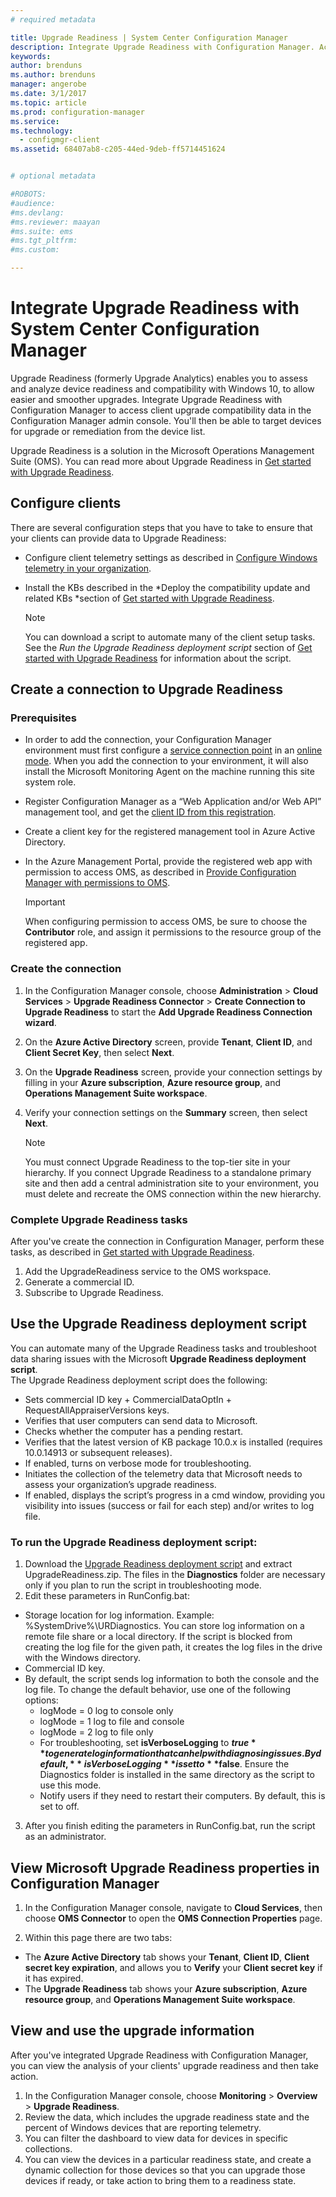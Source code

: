 ```yaml
---
# required metadata

title: Upgrade Readiness | System Center Configuration Manager
description: Integrate Upgrade Readiness with Configuration Manager. Access upgrade compatibility data in your admin console. Target devices for upgrade or remediation.
keywords:
author: brenduns
ms.author: brenduns
manager: angerobe
ms.date: 3/1/2017
ms.topic: article
ms.prod: configuration-manager
ms.service:
ms.technology:
  - configmgr-client
ms.assetid: 68407ab8-c205-44ed-9deb-ff5714451624


# optional metadata

#ROBOTS:
#audience:
#ms.devlang:
#ms.reviewer: maayan
#ms.suite: ems
#ms.tgt_pltfrm:
#ms.custom:

---
```


# Integrate Upgrade Readiness with System Center Configuration Manager
Upgrade Readiness (formerly Upgrade Analytics) enables you to assess and analyze device readiness and compatibility with Windows 10, to allow easier and smoother upgrades. Integrate Upgrade Readiness with Configuration Manager to access client upgrade compatibility data in the Configuration Manager admin console. You'll then be able to target devices for upgrade or remediation from the device list.

Upgrade Readiness is a solution in the Microsoft Operations Management Suite (OMS). You can read more about Upgrade Readiness in [Get started with Upgrade Readiness](https://technet.microsoft.com/itpro/windows/deploy/manage-windows-upgrades-with-upgrade-readiness).

## Configure clients

There are several configuration steps that you have to take to ensure that your clients can provide data to Upgrade Readiness:

-  Configure client telemetry settings as described in [Configure Windows telemetry in your organization](https://technet.microsoft.com/itpro/windows/manage/configure-windows-telemetry-in-your-organization).
-  Install the KBs described in the *Deploy the compatibility update and related KBs *section of [Get started with Upgrade Readiness](https://technet.microsoft.com/itpro/windows/deploy/manage-windows-upgrades-with-upgrade-readiness).

	> [!NOTE]
	> You can download a script to automate many of the client setup tasks. See the *Run the Upgrade Readiness deployment script* section of [Get started with Upgrade Readiness](https://technet.microsoft.com/itpro/windows/deploy/manage-windows-upgrades-with-upgrade-readiness) for information about the script.

## Create a connection to Upgrade Readiness

### Prerequisites

- In order to add the connection, your Configuration Manager environment must first configure a [service connection point](/sccm/core/servers/deploy/configure/about-the-service-connection-point) in an [online mode](https://azure.microsoft.com/en-us/documentation/articles/resource-group-create-service-principal-portal/). When you add the connection to your environment, it will also install the Microsoft Monitoring Agent on the machine running this site system role.
- Register Configuration Manager as a “Web Application and/or Web API” management tool, and get the [client ID from this registration](https://azure.microsoft.com/documentation/articles/active-directory-integrating-applications/).
- Create a client key for the registered management tool in Azure Active Directory.
- In the Azure Management Portal, provide the registered web app with permission to access OMS, as described in [Provide Configuration Manager with permissions to OMS](https://azure.microsoft.com/en-us/documentation/articles/log-analytics-sccm/#provide-configuration-manager-with-permissions-to-oms).

    > [!IMPORTANT]
	> When configuring permission to access OMS, be sure to choose the **Contributor** role, and assign it permissions to the resource group of the registered app.

### Create the connection

1.  In the Configuration Manager console, choose **Administration** > **Cloud Services** > **Upgrade Readiness Connector** > **Create Connection to Upgrade Readiness** to start the **Add Upgrade Readiness Connection wizard**.
3.  On the **Azure Active Directory** screen, provide **Tenant**, **Client ID**, and **Client Secret Key**, then select **Next**.
4.  On the **Upgrade Readiness** screen, provide your connection settings by filling in your **Azure subscription**, **Azure resource group**, and **Operations Management Suite workspace**.
5.  Verify your connection settings on the **Summary** screen, then select **Next**.

	> [!NOTE]
	> You must connect Upgrade Readiness to the top-tier site in your hierarchy. If you connect Upgrade Readiness to a standalone primary site and then add a central administration site to your environment, you must delete and recreate the OMS connection within the new hierarchy.

### Complete Upgrade Readiness tasks  

After you've create the connection in Configuration Manager, perform these tasks, as described in [Get started with Upgrade Readiness](https://technet.microsoft.com/itpro/windows/deploy/manage-windows-upgrades-with-upgrade-readiness).  

1. Add the UpgradeReadiness service to the OMS workspace.  
2. Generate a commercial ID.  
3. Subscribe to Upgrade Readiness.   

## Use the Upgrade Readiness deployment script  

You can automate many of the Upgrade Readiness tasks and troubleshoot data sharing issues with the Microsoft **Upgrade Readiness deployment script**.  
The Upgrade Readiness deployment script does the following:  

- Sets commercial ID key + CommercialDataOptIn + RequestAllAppraiserVersions keys.  
- Verifies that user computers can send data to Microsoft.  
- Checks whether the computer has a pending restart.   
- Verifies that the latest version of KB package 10.0.x is installed (requires 10.0.14913 or subsequent releases).  
- If enabled, turns on verbose mode for troubleshooting.  
- Initiates the collection of the telemetry data that Microsoft needs to assess your organization’s upgrade readiness.  
- If enabled, displays the script’s progress in a cmd window, providing you visibility into issues (success or fail for each step) and/or writes to log file.  

### To run the Upgrade Readiness deployment script:  

1. Download the [Upgrade Readiness deployment script](https://go.microsoft.com/fwlink/?LinkID=822966&clcid=0x409) and extract UpgradeReadiness.zip. The files in the **Diagnostics** folder are necessary only if you plan to run the script in troubleshooting mode.  
2. Edit these parameters in RunConfig.bat:  
- Storage location for log information. Example: %SystemDrive%\URDiagnostics. You can store log information on a remote file share or a local directory. If the script is blocked from creating the log file for the given path, it creates the log files in the drive with the Windows directory.  
- Commercial ID key.  
- By default, the script sends log information to both the console and the log file. To change the default behavior, use one of the following options:  
	- logMode = 0 log to console only  
	- logMode = 1 log to file and console  
	- logMode = 2 log to file only  
    - For troubleshooting, set **isVerboseLogging** to **$true** to generate log information that can help with diagnosing issues. By default, **isVerboseLogging** is set to **$false**. Ensure the Diagnostics folder is installed in the same directory as the script to use this mode.  
	- Notify users if they need to restart their computers. By default, this is set to off.  

3. After you finish editing the parameters in RunConfig.bat, run the script as an administrator.  


## View Microsoft Upgrade Readiness properties in Configuration Manager  

1.  In the Configuration Manager console, navigate to **Cloud Services**, then choose **OMS Connector** to open the **OMS Connection Properties** page.  

2.  Within this page there are two tabs:
  * The **Azure Active Directory** tab shows your **Tenant**, **Client ID**, **Client secret key expiration**, and allows you to **Verify** your **Client secret key** if it has expired.
  * The **Upgrade Readiness** tab shows your **Azure subscription**, **Azure resource group**, and **Operations Management Suite workspace**.

## View and use the upgrade information

After you've integrated Upgrade Readiness with Configuration Manager, you can view the analysis of your clients' upgrade readiness and then take action.

1. In the Configuration Manager console, choose **Monitoring** > **Overview** > **Upgrade Readiness**.
2. Review the data, which includes the upgrade readiness state and the percent of Windows devices that are reporting telemetry.
3. You can filter the dashboard to view data for devices in specific collections.
4. You can view the devices in a particular readiness state, and create a dynamic collection for those devices so that you can upgrade those devices if ready, or take action to bring them to a readiness state.
